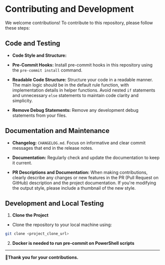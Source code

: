 # Contributing and Development

We welcome contributions! To contribute to this repository, please follow these steps:

## Code and Testing

- **Code Style and Structure:**

- **Pre-Commit Hooks:** Install pre-commit hooks in this repository using the `pre-commit install` command.

- **Readable Code Structure:** Structure your code in a readable manner. The main logic should be in the default rule function, with implementation details in helper functions. Avoid nested `if` statements and unnecessary `else` statements to maintain code clarity and simplicity.

- **Remove Debug Statements:** Remove any development debug statements from your files.


## Documentation and Maintenance

- **Changelog:** `CHANGELOG.md`. Focus on informative and clear commit messages that end in the release notes.

- **Documentation:** Regularly check and update the documentation to keep it current.

- **PR Descriptions and Documentation:** When making contributions, clearly describe any changes or new features in the PR (Pull Request on GitHub) description and the project documentation. If you're modifying the output style, please include a thumbnail of the new style.

## Development and Local Testing

1. **Clone the Project**

- Clone the repository to your local machine using:

```sh
git clone <project_clone_url>
```

2. **Docker is needed to run pre-commit on PowerShell scripts**

---

👏**Thank you for your contributions.**

